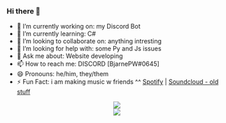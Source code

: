 ### Hi there 👋
- 🔭 I’m currently working on: my Discord Bot
- 🌱 I’m currently learning: C# 
- 👯 I’m looking to collaborate on: anything intresting
- 🤔 I’m looking for help with: some Py and Js issues
- 💬 Ask me about: Website developing
- 📫 How to reach me: DISCORD [BjarnePW#0645]
- 😄 Pronouns: he/him, they/them
- ⚡ Fun Fact: i am making music w friends ^^ [Spotify](https://open.spotify.com/artist/0RGZIugL3Q7RIxstxJZtIC) | [Soundcloud - old stuff](https://soundcloud.com/catgroup) 

<p align="center" background="#30243c">
    <img src="https://github-readme-stats.vercel.app/api?username=BjarnePW&show_icons=true&theme=synthwave"/>
    <br>
    <img src="https://github-readme-stats.vercel.app/api/top-langs/?username=BjarnePW&layout=donut-vertical&theme=synthwave">
</p>

